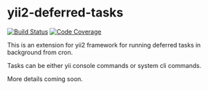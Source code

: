 yii2-deferred-tasks
===================

[![Build Status](https://travis-ci.org/DevGroup-ru/yii2-deferred-tasks.svg?branch=master)](https://travis-ci.org/DevGroup-ru/yii2-deferred-tasks)
[![Code Coverage](https://scrutinizer-ci.com/g/DevGroup-ru/yii2-deferred-tasks/badges/coverage.png?b=master)](https://scrutinizer-ci.com/g/DevGroup-ru/yii2-deferred-tasks/?branch=master)


This is an extension for yii2 framework for running deferred tasks in background from cron.

Tasks can be either yii console commands or system cli commands.
 
More details coming soon. 

